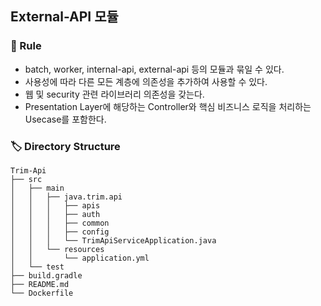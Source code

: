 ## External-API 모듈

### 🤝 Rule

- batch, worker, internal-api, external-api 등의 모듈과 묶일 수 있다.
- 사용성에 따라 다른 모든 계층에 의존성을 추가하여 사용할 수 있다.
- 웹 및 security 관련 라이브러리 의존성을 갖는다.
- Presentation Layer에 해당하는 Controller와 핵심 비즈니스 로직을 처리하는 Usecase를 포함한다.

### 🏷️ Directory Structure

```
Trim-Api
├── src
│   ├── main
│   │   ├── java.trim.api
│   │   │   ├── apis
│   │   │   ├── auth
│   │   │   ├── common 
│   │   │   ├── config
│   │   │   └── TrimApiServiceApplication.java
│   │   └── resources
│   │       └── application.yml
│   └── test
├── build.gradle
├── README.md
└── Dockerfile
```